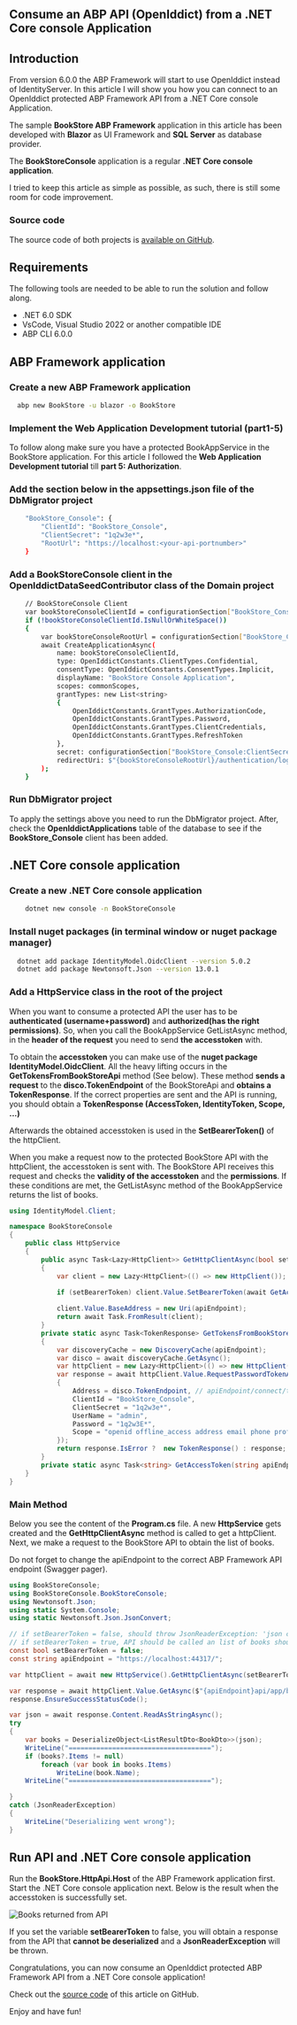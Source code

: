 ## Consume an ABP API (OpenIddict) from a .NET Core console Application

## Introduction

From version 6.0.0 the ABP Framework will start to use OpenIddict instead of IdentityServer. In this article I will show you how you can connect to an OpenIddict protected ABP Framework API from a .NET Core console Application.

The sample **BookStore ABP Framework** application in this article has been developed with **Blazor** as UI Framework and **SQL Server** as database provider.

The **BookStoreConsole** application is a regular **.NET Core console application**.

I tried to keep this article as simple as possible, as such, there is still some room for code improvement.

### Source code

The source code of both projects is [available on GitHub](https://github.com/bartvanhoey/AbpAddCustomClaimToAccessToken).

## Requirements

The following tools are needed to be able to run the solution and follow along.

* .NET 6.0 SDK
* VsCode, Visual Studio 2022 or another compatible IDE
* ABP CLI 6.0.0

## ABP Framework application

### Create a new ABP Framework application

```bash
  abp new BookStore -u blazor -o BookStore
```

### Implement the Web Application Development tutorial (part1-5)

To follow along make sure you have a protected BookAppService in the BookStore application. For this article I followed the **Web Application Development tutorial** till **part 5: Authorization**.

### Add the section below in the appsettings.json file of the DbMigrator project

```bash
    "BookStore_Console": {
        "ClientId": "BookStore_Console",
        "ClientSecret": "1q2w3e*",
        "RootUrl": "https://localhost:<your-api-portnumber>" 
    }
```

### Add a BookStoreConsole client in the OpenIddictDataSeedContributor class of the Domain project

```bash
    // BookStoreConsole Client
    var bookStoreConsoleClientId = configurationSection["BookStore_Console:ClientId"];
    if (!bookStoreConsoleClientId.IsNullOrWhiteSpace())
    {
        var bookStoreConsoleRootUrl = configurationSection["BookStore_Console:RootUrl"].TrimEnd('/');
        await CreateApplicationAsync(
            name: bookStoreConsoleClientId,
            type: OpenIddictConstants.ClientTypes.Confidential,
            consentType: OpenIddictConstants.ConsentTypes.Implicit,
            displayName: "BookStore Console Application",
            scopes: commonScopes,
            grantTypes: new List<string>
            {
                OpenIddictConstants.GrantTypes.AuthorizationCode,
                OpenIddictConstants.GrantTypes.Password,
                OpenIddictConstants.GrantTypes.ClientCredentials,
                OpenIddictConstants.GrantTypes.RefreshToken
            },
            secret: configurationSection["BookStore_Console:ClientSecret"] ?? "1q2w3e*",
            redirectUri: $"{bookStoreConsoleRootUrl}/authentication/login-callback"
        );
    }
```

### Run DbMigrator project

To apply the settings above you need to run the DbMigrator project. After, check the **OpenIddictApplications** table of the database to see if the **BookStore_Console** client has been added.

## .NET Core console application

### Create a new .NET Core console application

```bash
    dotnet new console -n BookStoreConsole
```

### Install nuget packages (in terminal window or nuget package manager)

```bash
  dotnet add package IdentityModel.OidcClient --version 5.0.2
  dotnet add package Newtonsoft.Json --version 13.0.1
```

### Add a HttpService class in the root of the project

When you want to consume a protected API the user has to be **authenticated (username+password)** and **authorized(has the right permissions)**. So, when you call the BookAppService GetListAsync method, in the **header of the request** you need to send **the accesstoken** with.

To obtain the **accesstoken** you can make use of the **nuget package IdentityModel.OidcClient**. All the heavy lifting occurs in the **GetTokensFromBookStoreApi** method (See below). These method **sends a request** to the **disco.TokenEndpoint** of the BookStoreApi and **obtains a TokenResponse**. If the correct properties are sent and the API is running, you should obtain a **TokenResponse (AccessToken, IdentityToken, Scope, ...)**

Afterwards the obtained accesstoken is used in the **SetBearerToken()** of the httpClient.

When you make a request now to the protected BookStore API with the httpClient, the accesstoken is sent with. The BookStore API receives this request and checks the **validity of the accesstoken** and the **permissions**. If these conditions are met, the GetListAsync method of the BookAppService returns the list of books.

```csharp
using IdentityModel.Client;

namespace BookStoreConsole
{
    public class HttpService
    {
        public async Task<Lazy<HttpClient>> GetHttpClientAsync(bool setBearerToken, string apiEndpoint)
        {
            var client = new Lazy<HttpClient>(() => new HttpClient());

            if (setBearerToken) client.Value.SetBearerToken(await GetAccessToken(apiEndpoint));
            
            client.Value.BaseAddress = new Uri(apiEndpoint); 
            return await Task.FromResult(client);
        }
        private static async Task<TokenResponse> GetTokensFromBookStoreApi(string apiEndpoint)
        {
            var discoveryCache = new DiscoveryCache(apiEndpoint);
            var disco = await discoveryCache.GetAsync();
            var httpClient = new Lazy<HttpClient>(() => new HttpClient());
            var response = await httpClient.Value.RequestPasswordTokenAsync(new PasswordTokenRequest
            {
                Address = disco.TokenEndpoint, // apiEndpoint/connect/token
                ClientId = "BookStore_Console",
                ClientSecret = "1q2w3e*",
                UserName = "admin",
                Password = "1q2w3E*",
                Scope = "openid offline_access address email phone profile roles BookStore",
            });
            return response.IsError ?  new TokenResponse() : response;
        }
        private static async Task<string> GetAccessToken(string apiEndpoint) => (await GetTokensFromBookStoreApi(apiEndpoint)).AccessToken;
    }
}
```

### Main Method

Below you see the content of the **Program.cs** file. A new **HttpService** gets created and the **GetHttpClientAsync** method is called to get a httpClient.
Next, we make a request to the BookStore API to obtain the list of books.

Do not forget to change the apiEndpoint to the correct ABP Framework API endpoint (Swagger pager).

```csharp
using BookStoreConsole;
using BookStoreConsole.BookStoreConsole;
using Newtonsoft.Json;
using static System.Console;
using static Newtonsoft.Json.JsonConvert;

// if setBearerToken = false, should throw JsonReaderException: 'json cannot be serialized.'
// if setBearerToken = true, API should be called an list of books should be returned
const bool setBearerToken = false;
const string apiEndpoint = "https://localhost:44317/";

var httpClient = await new HttpService().GetHttpClientAsync(setBearerToken, apiEndpoint);

var response = await httpClient.Value.GetAsync($"{apiEndpoint}api/app/book");
response.EnsureSuccessStatusCode();

var json = await response.Content.ReadAsStringAsync();
try
{
    var books = DeserializeObject<ListResultDto<BookDto>>(json);
    WriteLine("====================================");
    if (books?.Items != null)
        foreach (var book in books.Items)
            WriteLine(book.Name);
    WriteLine("====================================");

}
catch (JsonReaderException)
{
    WriteLine("Deserializing went wrong");
}


```

## Run API and .NET Core console application

Run the **BookStore.HttpApi.Host** of the ABP Framework application first. Start the .NET Core console application next. Below is the result when the accesstoken is successfully set.

![Books returned from API](../Images/books_returned_from_api.jpg)

If you set the variable **setBearerToken** to false, you will obtain a response from the API that **cannot be deserialized** and a **JsonReaderException** will be thrown.

Congratulations, you can now consume an OpenIddict protected ABP Framework API from a .NET Core console application!

Check out the [source code](https://github.com/bartvanhoey/AbpAddCustomClaimToAccessToken) of this article on GitHub.

Enjoy and have fun!

